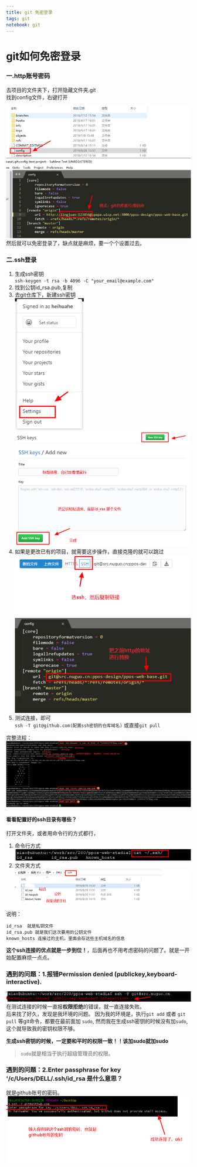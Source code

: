 ```yaml
---
title: git 免密登录
tags: git
notebook: git
---
```

# git如何免密登录

### 一.http账号密码
去项目的文件夹下，打开隐藏文件夹.git    
找到config文件，右键打开     

![](https://raw.githubusercontent.com/heihuahe/myGallery/master/noteImage/20190826155750.png)
然后就可以免密登录了，缺点就是麻烦，要一个个设置过去。
### 二.ssh登录
1. 生成ssh密钥    
   `ssh-keygen -t rsa -b 4096 -C "your_email@example.com"`
2. 找到公钥id_rsa.pub,复制
3. 去git仓库下，新建ssh密钥    
  ![](https://raw.githubusercontent.com/heihuahe/myGallery/master/noteImage/20190826153604.png)
  ![](https://raw.githubusercontent.com/heihuahe/myGallery/master/noteImage/20190826120205.png)
  ![](https://raw.githubusercontent.com/heihuahe/myGallery/master/noteImage/20190826154233.png)
4. 如果是更改已有的项目，就需要这步操作，直接克隆的就可以跳过
  ![](https://raw.githubusercontent.com/heihuahe/myGallery/master/noteImage/20190826165223.png)
  ![](https://raw.githubusercontent.com/heihuahe/myGallery/master/noteImage/20190826165316.png)
5. 测试连接，即可    
   `ssh -T git@github.com(配置ssh密钥的仓库域名)` 或直接`git pull`    
   
完整流程：
![](https://raw.githubusercontent.com/heihuahe/myGallery/master/noteImage/20190826152638.png)

#### 看看配置好的ssh目录有哪些？
打开文件夹，或者用命令行的方式都行，
1. 命令行方式
![](https://raw.githubusercontent.com/heihuahe/myGallery/master/noteImage/20190826160638.png)
2. 文件夹方式
![](https://raw.githubusercontent.com/heihuahe/myGallery/master/noteImage/20190826160308.png)

说明： 
```
id_rsa  就是私钥文件
id_rsa.pub 就是我们这次要用的公钥文件
known_hosts 连接过的主机，里面会存这些主机域名的信息
```
**这个ssh连接的优点就是一步到位！**，后面再也不用考虑密码的问题了。就是一开始配置麻烦一点点。



### 遇到的问题：1.报错Permission denied (publickey,keyboard-interactive).
![](https://raw.githubusercontent.com/heihuahe/myGallery/master/noteImage/20190826143926.png)
在测试连接的时候一直报**权限拒绝**的错误，就一直连接失败。    
后来找了好久，发现是我环境的问题。
因为我的环境是，执行`git add` 或者 `git pull` 等git命令，都要在最前面加 `sudo`, 然而我在生成ssh密钥的时候没有加`sudo`,这个就导致我的密钥权限不够。   

**生成ssh密钥的时候，一定要和平时的权限一致！！该加sudo就加sudo**
> `sudo`就是相当于执行超级管理员的权限。


### 遇到的问题：2.Enter passphrase for key '/c/Users/DELL/.ssh/id_rsa 是什么意思？
就是github账号的密码。    
![](https://raw.githubusercontent.com/heihuahe/myGallery/master/noteImage/20190826142354.png)


